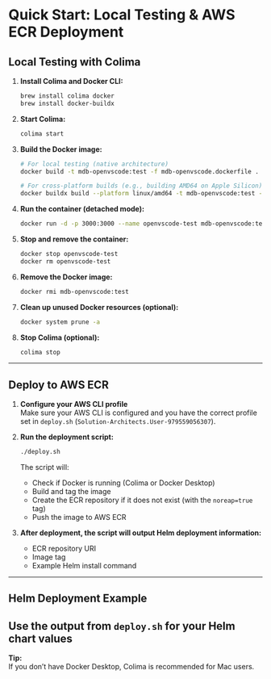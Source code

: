 # Quick Start: Local Testing & AWS ECR Deployment

## Local Testing with Colima

1. **Install Colima and Docker CLI:**
   ```bash
   brew install colima docker
   brew install docker-buildx
   ```

2. **Start Colima:**
   ```bash
   colima start
   ```

3. **Build the Docker image:**
   ```bash
   # For local testing (native architecture)
   docker build -t mdb-openvscode:test -f mdb-openvscode.dockerfile .
   
   # For cross-platform builds (e.g., building AMD64 on Apple Silicon)
   docker buildx build --platform linux/amd64 -t mdb-openvscode:test -f mdb-openvscode.dockerfile . --load
   ```

4. **Run the container (detached mode):**
   ```bash
   docker run -d -p 3000:3000 --name openvscode-test mdb-openvscode:test
   ```

5. **Stop and remove the container:**
   ```bash
   docker stop openvscode-test
   docker rm openvscode-test
   ```

6. **Remove the Docker image:**
   ```bash
   docker rmi mdb-openvscode:test
   ```

7. **Clean up unused Docker resources (optional):**
   ```bash
   docker system prune -a
   ```

8. **Stop Colima (optional):**
   ```bash
   colima stop
   ```

---

## Deploy to AWS ECR

1. **Configure your AWS CLI profile**  
   Make sure your AWS CLI is configured and you have the correct profile set in `deploy.sh` (`Solution-Architects.User-979559056307`).

2. **Run the deployment script:**
   ```bash
   ./deploy.sh
   ```

   The script will:
   - Check if Docker is running (Colima or Docker Desktop)
   - Build and tag the image
   - Create the ECR repository if it does not exist (with the `noreap=true` tag)
   - Push the image to AWS ECR

3. **After deployment, the script will output Helm deployment information:**
   - ECR repository URI
   - Image tag
   - Example Helm install command

---

## Helm Deployment Example

Use the output from `deploy.sh` for your Helm chart values
---

**Tip:**  
If you don’t have Docker Desktop, Colima is recommended for Mac users.
